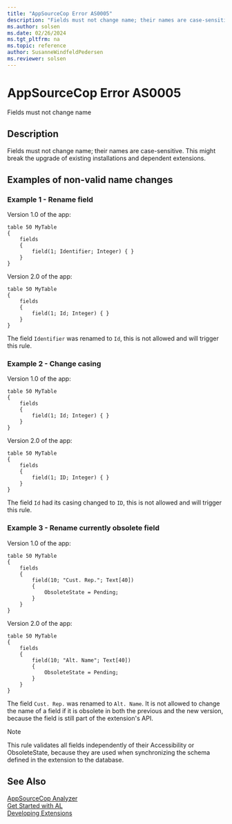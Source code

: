 ```yaml
---
title: "AppSourceCop Error AS0005"
description: "Fields must not change name; their names are case-sensitive."
ms.author: solsen
ms.date: 02/26/2024
ms.tgt_pltfrm: na
ms.topic: reference
author: SusanneWindfeldPedersen
ms.reviewer: solsen
---
```

[//]: # (START>DO_NOT_EDIT)
[//]: # (IMPORTANT:Do not edit any of the content between here and the END>DO_NOT_EDIT.)
[//]: # (Any modifications should be made in the .xml files in the ModernDev repo.)
# AppSourceCop Error AS0005
Fields must not change name

## Description
Fields must not change name; their names are case-sensitive. This might break the upgrade of existing installations and dependent extensions.

[//]: # (IMPORTANT: END>DO_NOT_EDIT)


## Examples of non-valid name changes

### Example 1 - Rename field

Version 1.0 of the app:
```al
table 50 MyTable
{
    fields
    {
        field(1; Identifier; Integer) { }
    }
}
```

Version 2.0 of the app:
```al
table 50 MyTable
{
    fields
    {
        field(1; Id; Integer) { }
    }
}
```
The field `Identifier` was renamed to `Id`, this is not allowed and will trigger this rule.

### Example 2 - Change casing
Version 1.0 of the app:
```al
table 50 MyTable
{
    fields
    {
        field(1; Id; Integer) { }
    }
}
```

Version 2.0 of the app:
```al
table 50 MyTable
{
    fields
    {
        field(1; ID; Integer) { }
    }
}
```
The field `Id` had its casing changed to `ID`, this is not allowed and will trigger this rule.

### Example 3 - Rename currently obsolete field
Version 1.0 of the app:
```al
table 50 MyTable
{
    fields
    {
        field(10; "Cust. Rep."; Text[40])
        {
            ObsoleteState = Pending;
        }
    }
}
```

Version 2.0 of the app:

```al
table 50 MyTable
{
    fields
    {
        field(10; "Alt. Name"; Text[40])
        {
            ObsoleteState = Pending;
        }
    }
}
```

The field `Cust. Rep.` was renamed to `Alt. Name`. It is not allowed to change the name of a field if it is obsolete in both the previous and the new version, because the field is still part of the extension's API.

> [!NOTE]  
> This rule validates all fields independently of their Accessibility or ObsoleteState, because they are used when synchronizing the schema defined in the extension to the database.

## See Also

[AppSourceCop Analyzer](appsourcecop.md)  
[Get Started with AL](../devenv-get-started.md)  
[Developing Extensions](../devenv-dev-overview.md)
